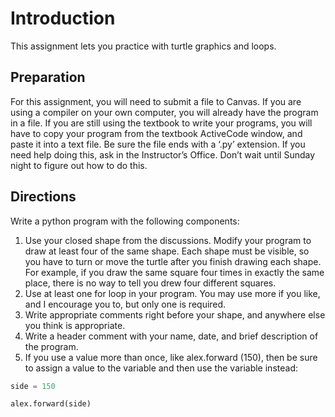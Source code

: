 # Introduction
This assignment lets you practice with turtle graphics and loops.

## Preparation
For this assignment, you will need to submit a file to Canvas. If you are using a compiler on your own computer, you will already have the program in a file. If you are still using the textbook to write your programs, you will have to copy your program from the textbook ActiveCode window, and paste it into a text file. Be sure the file ends with a ‘.py’ extension. If you need help doing this, ask in the Instructor’s Office. Don’t wait until Sunday night to figure out how to do this.

## Directions
Write a python program with the following components:

1. Use your closed shape from the discussions. Modify your program to draw at least four of the same shape. Each shape must be visible, so you have to turn or move the turtle after you finish drawing each shape. For example, if you draw the same square four times in exactly the same place, there is no way to tell you drew four different squares.
2. Use at least one for loop in your program. You may use more if you like, and I encourage you to, but only one is required.
3. Write appropriate comments right before your shape, and anywhere else you think is appropriate.
4. Write a header comment with your name, date, and brief description of the program.
5. If you use a value more than once, like alex.forward (150), then be sure to assign a value to the variable and then use the variable instead:
```python
side = 150

alex.forward(side)
```

